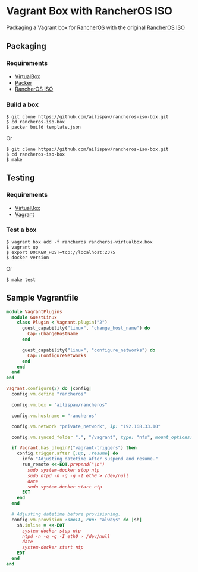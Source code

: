 # Vagrant Box with RancherOS ISO

Packaging a Vagrant box for [RancherOS](https://github.com/rancherio/os) with the original [RancherOS ISO](https://github.com/rancherio/os/releases)

## Packaging

### Requirements

- [VirtualBox](https://www.virtualbox.org/)
- [Packer](https://packer.io/)
- [RancherOS ISO](https://github.com/rancherio/os/releases)

### Build a box

```
$ git clone https://github.com/ailispaw/rancheros-iso-box.git
$ cd rancheros-iso-box
$ packer build template.json
```

Or

```
$ git clone https://github.com/ailispaw/rancheros-iso-box.git
$ cd rancheros-iso-box
$ make
```

## Testing

### Requirements

- [VirtualBox](https://www.virtualbox.org/)
- [Vagrant](https://www.vagrantup.com/)

### Test a box

```
$ vagrant box add -f rancheros rancheros-virtualbox.box
$ vagrant up
$ export DOCKER_HOST=tcp://localhost:2375
$ docker version
```

Or

```
$ make test
```

## Sample Vagrantfile

```ruby
module VagrantPlugins
  module GuestLinux
    class Plugin < Vagrant.plugin("2")
      guest_capability("linux", "change_host_name") do
        Cap::ChangeHostName
      end

      guest_capability("linux", "configure_networks") do
        Cap::ConfigureNetworks
      end
    end
  end
end

Vagrant.configure(2) do |config|
  config.vm.define "rancheros"

  config.vm.box = "ailispaw/rancheros"

  config.vm.hostname = "rancheros"

  config.vm.network "private_network", ip: "192.168.33.10"

  config.vm.synced_folder ".", "/vagrant", type: "nfs", mount_options: ["nolock", "vers=3", "udp"]

  if Vagrant.has_plugin?("vagrant-triggers") then
    config.trigger.after [:up, :resume] do
      info "Adjusting datetime after suspend and resume."
      run_remote <<-EOT.prepend("\n")
        sudo system-docker stop ntp
        sudo ntpd -n -q -g -I eth0 > /dev/null
        date
        sudo system-docker start ntp
      EOT
    end
  end

  # Adjusting datetime before provisioning.
  config.vm.provision :shell, run: "always" do |sh|
    sh.inline = <<-EOT
      system-docker stop ntp
      ntpd -n -q -g -I eth0 > /dev/null
      date
      system-docker start ntp
    EOT
  end
end
```
